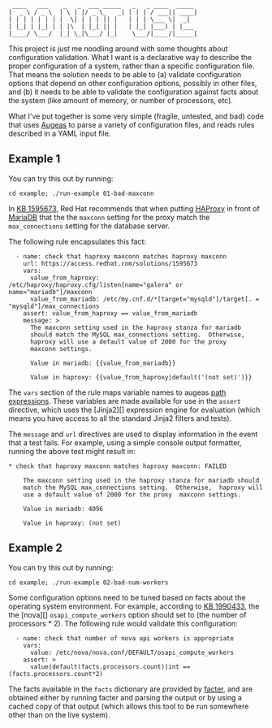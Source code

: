 
     ____   ___    _   _  ___ _____   _   _ ____  _____ 
    |  _ \ / _ \  | \ | |/ _ \_   _| | | | / ___|| ____|
    | | | | | | | |  \| | | | || |   | | | \___ \|  _|  
    | |_| | |_| | | |\  | |_| || |   | |_| |___) | |___ 
    |____/ \___/  |_| \_|\___/ |_|    \___/|____/|_____|
                                                        


This project is just me noodling around with some thoughts about
configuration validation.  What I want is a declarative way to
describe the proper configuration of a system, rather than a specific
configuration file.  That means the solution needs to be able to (a)
validate configuration options that depend on other configuration
options, possibly in other files, and (b) it needs to be able to
validate the configuration against facts about the system (like amount
of memory, or number of processors, etc).

What I've put together is some very simple (fragile, untested, and
bad) code that uses [Augeas][] to parse a variety of configuration
files, and reads rules described in a YAML input file.

[augeas]: http://augeas.net/

## Example 1

You can try this out by running:

    cd example; ./run-example 01-bad-maxconn

In [KB 1595673][], Red Hat recommends that when putting [HAProxy][] in
front of [MariaDB][] that the the `maxconn` setting for  the proxy
match the `max_connections` setting for the database server.

[KB 1595673]: https://access.redhat.com/solutions/1595673
[haproxy]: http://www.haproxy.org/
[mariadb]: https://mariadb.org/

The following rule encapsulates this fact:

      - name: check that haproxy maxconn matches haproxy maxconn
        url: https://access.redhat.com/solutions/1595673
        vars:
          value_from_haproxy: /etc/haproxy/haproxy.cfg/listen[name="galera" or name="mariadb"]/maxconn
          value_from_mariadb: /etc/my.cnf.d/*[target="mysqld"]/target[. = "mysqld"]/max_connections
        assert: value_from_haproxy == value_from_mariadb
        message: >
          The maxconn setting used in the haproxy stanza for mariadb
          should match the MySQL max_connections setting.  Otherwise, 
          haproxy will use a default value of 2000 for the proxy 
          maxconn settings.

          Value in mariadb: {{value_from_mariadb}}

          Value in haproxy: {{value_from_haproxy|default('(not set)')}}

The `vars` section of the rule maps variable names to augeas [path
expressions][].  These variables are made available for use in the
`assert` directive, which uses the [Jinja2][] expression engine for
evaluation (which means you have access to all the standard Jinja2
filters and tests).

The `message` and `url` directives are used to display information in
the event that a test fails.  For example, using a simple console
output formatter, running the above test might result in:

    * check that haproxy maxconn matches haproxy maxconn: FAILED

        The maxconn setting used in the haproxy stanza for mariadb should
        match the MySQL max_connections setting.  Otherwise,  haproxy will
        use a default value of 2000 for the proxy  maxconn settings.

        Value in mariadb: 4096

        Value in haproxy: (not set)

[path expressions]: https://github.com/hercules-team/augeas/wiki/Path-expressions

## Example 2

You can try this out by running:

    cd example; ./run-example 02-bad-num-workers

Some configuration options need to be tuned based on facts about the
operating system environment.  For example, according to [KB 1990433][], the
the [nova][] `osapi_compute_workers` option should set to (the number
of processors * 2).  The following rule would validate this
configuration:

[KB 1990433]: https://access.redhat.com/solutions/1990433

      - name: check that number of nova api workers is appropriate
        vars:
          value: /etc/nova/nova.conf/DEFAULT/osapi_compute_workers
        assert: >
          value|default(facts.processors.count)|int == (facts.processors.count*2)

The facts available in the `facts` dictionary are provided by
[facter][], and are obtained either by running facter and parsing the
output or by using a cached copy of that output (which allows this
tool to be run somewhere other than on the live system).

[facter]: https://puppetlabs.com/facter

